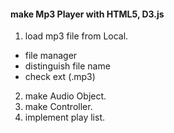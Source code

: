 #### make Mp3 Player with HTML5, D3.js

1. load mp3 file from Local.
 - file manager
 - distinguish file name
 - check ext (.mp3)
2. make Audio Object.
3. make Controller.
4. implement play list.